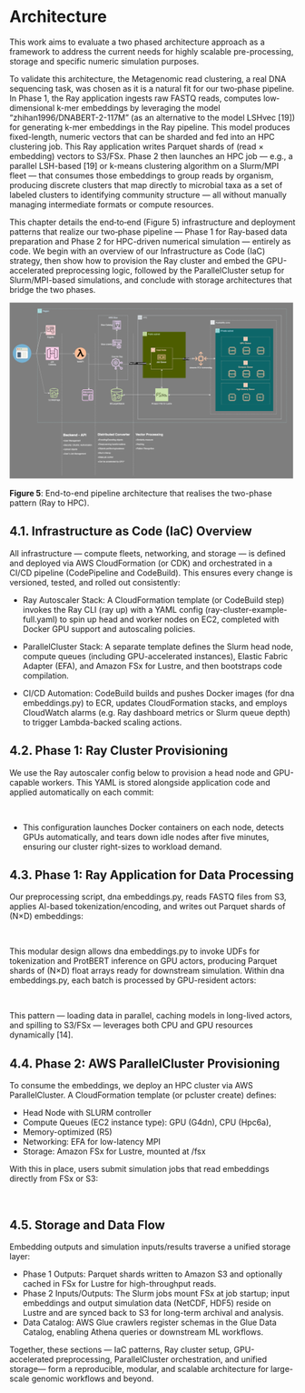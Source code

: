# Architecture

This work aims to evaluate a two phased architecture approach as a framework to
address the current needs for highly scalable pre-processing, storage and specific
numeric simulation purposes.

To validate this architecture, the Metagenomic read clustering, a real DNA
sequencing task, was chosen as it is a natural fit for our two‐phase pipeline. In
Phase 1, the Ray application ingests raw FASTQ reads, computes low‐dimensional
k-mer embeddings by leveraging the model “zhihan1996/DNABERT-2-117M” (as an
alternative to the model LSHvec [19]) for generating k-mer embeddings in the Ray
pipeline. This model produces fixed-length, numeric vectors that can be sharded and
fed into an HPC clustering job. This Ray application writes Parquet shards of (read ×
embedding) vectors to S3/FSx. Phase 2 then launches an HPC job — e.g., a parallel
LSH-based [19] or k-means clustering algorithm on a Slurm/MPI fleet — that
consumes those embeddings to group reads by organism, producing discrete
clusters that map directly to microbial taxa as a set of labeled clusters to identifying
community structure — all without manually managing intermediate formats or compute resources.

This chapter details the end‐to‐end (Figure 5) infrastructure and deployment
patterns that realize our two‐phase pipeline — Phase 1 for Ray-based data
preparation and Phase 2 for HPC-driven numerical simulation — entirely as code.
We begin with an overview of our Infrastructure as Code (IaC) strategy, then show
how to provision the Ray cluster and embed the GPU-accelerated preprocessing
logic, followed by the ParallelCluster setup for Slurm/MPI-based simulations, and
conclude with storage architectures that bridge the two phases.


<img src="../images/AWS_VectorMachine_Ray-HPC-architecture.drawio.svg" alt="Architecture" width="500">

**Figure 5**: End-to-end pipeline architecture that realises the two-phase pattern
(Ray to HPC).

## 4.1. Infrastructure as Code (IaC) Overview

All infrastructure — compute fleets, networking, and storage — is defined and
deployed via AWS CloudFormation (or CDK) and orchestrated in a CI/CD pipeline
(CodePipeline and CodeBuild). This ensures every change is versioned, tested, and
rolled out consistently:

- Ray Autoscaler Stack: A CloudFormation template (or CodeBuild step) invokes
the Ray CLI (ray up) with a YAML config (ray-cluster-example-full.yaml) to spin
up head and worker nodes on EC2, completed with Docker GPU support and
autoscaling policies.

- ParallelCluster Stack: A separate template defines the Slurm head node,
compute queues (including GPU-accelerated instances), Elastic Fabric
Adapter (EFA), and Amazon FSx for Lustre, and then bootstraps code
compilation.
- CI/CD Automation: CodeBuild builds and pushes Docker images (for dna embeddings.py) to ECR, updates CloudFormation stacks, and employs
CloudWatch alarms (e.g. Ray dashboard metrics or Slurm queue depth) to
trigger Lambda-backed scaling actions.

## 4.2. Phase 1: Ray Cluster Provisioning

We use the Ray autoscaler config below to provision a head node and GPU-capable
workers. This YAML is stored alongside application code and applied automatically
on each commit:

<image>

- This configuration launches Docker containers on each node, detects GPUs
automatically, and tears down idle nodes after five minutes, ensuring our
cluster right-sizes to workload demand.

## 4.3. Phase 1: Ray Application for Data Processing

Our preprocessing script, dna embeddings.py, reads FASTQ files from S3, applies
AI-based tokenization/encoding, and writes out Parquet shards of (N×D)
embeddings:

<image>

This modular design allows dna embeddings.py to invoke UDFs for tokenization and
ProtBERT inference on GPU actors, producing Parquet shards of (N×D) float arrays
ready for downstream simulation.
Within dna embeddings.py, each batch is processed by GPU-resident actors:

<image>

This pattern — loading data in parallel, caching models in long-lived actors, and
spilling to S3/FSx — leverages both CPU and GPU resources dynamically [14].

## 4.4. Phase 2: AWS ParallelCluster Provisioning

To consume the embeddings, we deploy an HPC cluster via AWS ParallelCluster. A
CloudFormation template (or pcluster create) defines:

- Head Node with SLURM controller
- Compute Queues (EC2 instance type): GPU (G4dn), CPU (Hpc6a),
- Memory-optimized (R5)
- Networking: EFA for low-latency MPI
- Storage: Amazon FSx for Lustre, mounted at /fsx

With this in place, users submit simulation jobs that read embeddings directly from
FSx or S3:

<image>

## 4.5. Storage and Data Flow

Embedding outputs and simulation inputs/results traverse a unified storage layer:

- Phase 1 Outputs: Parquet shards written to Amazon S3 and optionally cached
in FSx for Lustre for high-throughput reads.
- Phase 2 Inputs/Outputs: The Slurm jobs mount FSx at job startup; input
embeddings and output simulation data (NetCDF, HDF5) reside on Lustre and
are synced back to S3 for long-term archival and analysis.
- Data Catalog: AWS Glue crawlers register schemas in the Glue Data Catalog,
enabling Athena queries or downstream ML workflows.

Together, these sections — IaC patterns, Ray cluster setup, GPU-accelerated
preprocessing, ParallelCluster orchestration, and unified storage— form a
reproducible, modular, and scalable architecture for large-scale genomic workflows
and beyond.